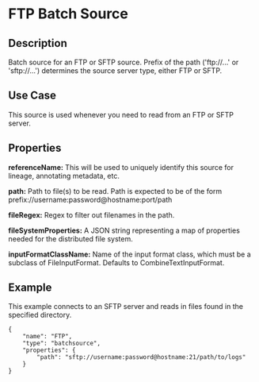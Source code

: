# FTP Batch Source


Description
-----------
Batch source for an FTP or SFTP source. Prefix of the path ('ftp://...' or 'sftp://...') determines the source server
type, either FTP or SFTP.


Use Case
--------
This source is used whenever you need to read from an FTP or SFTP server.


Properties
----------
**referenceName:** This will be used to uniquely identify this source for lineage, annotating metadata, etc.

**path:** Path to file(s) to be read. Path is expected to be of the form prefix://username:password@hostname:port/path

**fileRegex:** Regex to filter out filenames in the path.

**fileSystemProperties:** A JSON string representing a map of properties
needed for the distributed file system.

**inputFormatClassName:** Name of the input format class, which must be a subclass of FileInputFormat.
Defaults to CombineTextInputFormat.


Example
-------
This example connects to an SFTP server and reads in files found in the specified directory.

    {
        "name": "FTP",
        "type": "batchsource",
        "properties": {
            "path": "sftp://username:password@hostname:21/path/to/logs"
        }
    }
